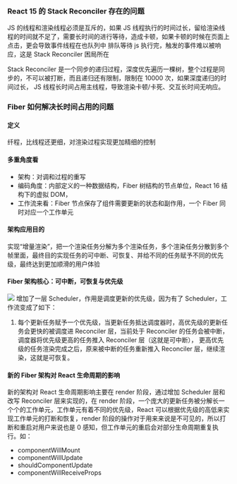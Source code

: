 ### React 15 的 Stack Reconciler 存在的问题

JS 的线程和渲染线程必须是互斥的，如果 JS 线程执行的时间过长，留给渲染线程的时间就不足了，需要长时间的进行等待，造成卡顿，如果卡顿的时候在页面上点击，更会导致事件线程在也队列中
排队等待 js 执行完，触发的事件难以被响应，这是 Stack Reconciler 困局所在

Stack Reconciler 是一个同步的递归过程，深度优先遍历一棵树，整个过程是同步的，不可以被打断，而且递归还有限制，限制在 10000 次，如果深度递归的时间过长， JS 线程长时间占用主线程，导致渲染卡顿/卡死、交互长时间无响应。

### Fiber 如何解决长时间占用的问题
#### 定义
纤程，比线程还更细，对渲染过程实现更加精细的控制
#### 多重角度看
- 架构：对调和过程的重写
- 编码角度：内部定义的一种数据结构，Fiber 树结构的节点单位，React 16 结构下的虚拟 DOM，
- 工作流来看：Fiber 节点保存了组件需要更新的状态和副作用，一个 Fiber 同时对应一个工作单元
#### 架构应用目的
实现“增量渲染”，把一个渲染任务分解为多个渲染任务，多个渲染任务分散到多个帧里面，最终目的实现任务的可中断、可恢复、并给不同的任务赋予不同的优先级，最终达到更加顺滑的用户体验

#### Fiber 架构核心：可中断，可恢复与优先级
![](https://s0.lgstatic.com/i/image/M00/6E/D8/CgqCHl-zlfaALmyYAABbITniefc225.png)
增加了一层 Scheduler，作用是调度更新的优先级，因为有了 Scheduler，工作流变成了如下：
1. 每个更新任务赋予一个优先级，当更新任务抵达调度器时，高优先级的更新任务会更快的被调度进 Reconciler 层，当前处于 Reconciler 的任务会被中断，调度器将优先级更高的任务推入 Reconciler 层（这就是可中断），
更高优先级的任务渲染完成之后，原来被中断的任务重新推入 Reconciler 层，继续渲染，这就是可恢复。

#### 新的 Fiber 架构对 React 生命周期的影响
新的架构对 React 生命周期影响主要在 render 阶段，通过增加 Scheduler 层和改写 Reconciler 层来实现的，在 render 阶段，一个庞大的更新任务被分解长一个个的工作单元，工作单元有着不同的优先级，React 可以根据优先级的高低来实现工作单元的打断和恢复，render 阶段的操作对于用来来说是不可见的，所以打断和重启对用户来说也是 0 感知，但工作单元的重启会对部分生命周期重复执行。如：
- componentWillMount
- componentWillUpdate
- shouldComponentUpdate
- componentWillReceiveProps


